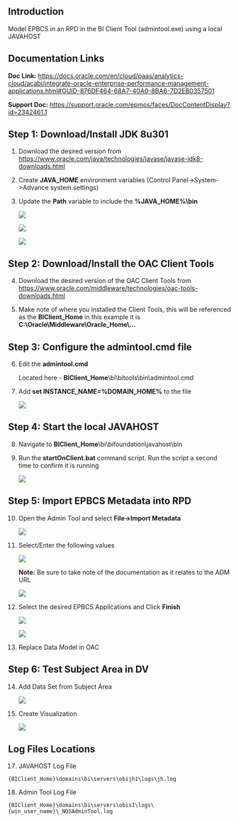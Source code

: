 ## **Introduction**

Model EPBCS in an RPD in the BI Client Tool (admintool.exe) using a local JAVAHOST

## **Documentation Links**

**Doc Link:** <https://docs.oracle.com/en/cloud/paas/analytics-cloud/acabi/integrate-oracle-enterprise-performance-management-applications.html#GUID-876DF464-68A7-40A0-8BA6-7D2EB0357501>

**Support Doc:** <https://support.oracle.com/epmos/faces/DocContentDisplay?id=2342461.1>

## **Step 1: Download/Install JDK 8u301**

1.  Download the desired version from <https://www.oracle.com/java/technologies/javase/javase-jdk8-downloads.html>

2.  Create **JAVA\_HOME** environment variables (Control Panel-\>System-\>Advance system settings)

3.  Update the **Path** variable to include the **%JAVA\_HOME%\\bin**

    ![](images/image1.png)

    ![](images/image2.png)

    ![](images/image3.png)

## **Step 2: Download/Install the OAC Client Tools**

4.  Download the desired version of the OAC Client Tools from <https://www.oracle.com/middleware/technologies/oac-tools-downloads.html>

5.  Make note of where you installed the Client Tools, this will be referenced as the **BIClient\_Home** in this example it is **C:\\Oracle\\Middleware\\Oracle\_Home\\\...**

## **Step 3: Configure the admintool.cmd file**

6.  Edit the **admintool.cmd**

    Located here - **BIClient\_Home**\\bi\\bitools\\bin\\admintool.cmd

7.  Add **set INSTANCE\_NAME=%DOMAIN\_HOME%** to the file

    ![](images/image4.png)

## **Step 4: Start the local JAVAHOST**

8.  Navigate to **BIClient\_Home**\\bi\\bifoundation\\javahost\\bin

9.  Run the **startOnClient.bat** command script. Run the script a second time to confirm it is running

    ![](images/image5.png)

## **Step 5: Import EPBCS Metadata into RPD**

10. Open the Admin Tool and select **File-\>Import Metadata**

    ![](images/image6.png)

11. Select/Enter the following values

    ![](images/image7.png)

    **Note:** Be sure to take note of the documentation as it relates to the ADM URL

    ![](images/image8.png)

12. Select the desired EPBCS Applications and Click **Finish**

    ![](images/image9.png)

    ![](images/image10.png)

13. Replace Data Model in OAC

## **Step 6: Test Subject Area in DV**

14. Add Data Set from Subject Area

    ![](images/image11.png)

15. Create Visualization
    
    ![](images/image12.png)

## **Log Files Locations**

17. JAVAHOST Log File
```
{BIClient_Home}\domains\bi\servers\obijh1\logs\jh.log
```

18. Admin Tool Log File
```
{BIClient_Home}\domains\bi\servers\obis1\logs\{win_user_name}\_NQSAdminTool.log
```